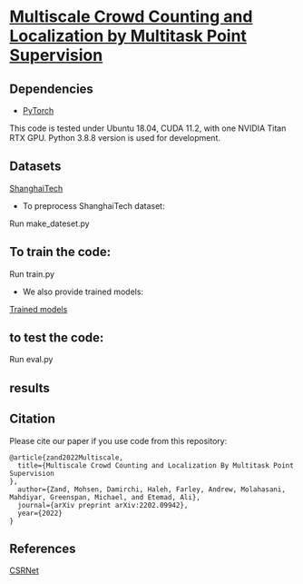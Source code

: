 # [Multiscale Crowd Counting and Localization by Multitask Point Supervision](https://arxiv.org/abs/2202.09942)

## Dependencies
* [PyTorch](https://pytorch.org)

This code is tested under Ubuntu 18.04, CUDA 11.2, with one NVIDIA Titan RTX GPU.
Python 3.8.8 version is used for development.


## Datasets
[ShanghaiTech](https://www.kaggle.com/tthien/shanghaitech)

* To preprocess ShanghaiTech dataset:

Run make_dateset.py


## To train the code:
Run train.py

* We also provide trained models:

[Trained models](https://queensuca-my.sharepoint.com/:f:/g/personal/hd53_queensu_ca/Ercs-ffjKR5Jj7-AhnzXfQEB10Es-Yiyl5tSkc2bM_6XPw?e=T5LgaK)



## to test the code:
Run eval.py

## results



## Citation
Please cite our paper if you use code from this repository:
```
@article{zand2022Multiscale,
  title={Multiscale Crowd Counting and Localization By Multitask Point Supervision
},
  author={Zand, Mohsen, Damirchi, Haleh, Farley, Andrew, Molahasani, Mahdiyar, Greenspan, Michael, and Etemad, Ali},
  journal={arXiv preprint arXiv:2202.09942},
  year={2022}
}
```


## References
[CSRNet](https://github.com/leeyeehoo/CSRNet)



